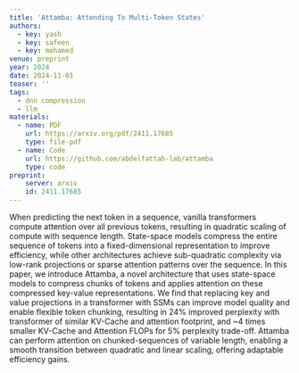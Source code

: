 ```yaml
---
title: 'Attamba: Attending To Multi-Token States'
authors:  
  - key: yash
  - key: safeen
  - key: mohamed
venue: preprint
year: 2024
date: 2024-11-01
teaser: ''
tags:
  - dnn compression
  - llm
materials:
  - name: PDF
    url: https://arxiv.org/pdf/2411.17685
    type: file-pdf
  - name: Code
    url: https://github.com/abdelfattah-lab/attamba
    type: code
preprint:
    server: arxiv
    id: 2411.17685
---
```

When predicting the next token in a sequence, vanilla transformers compute attention over all previous tokens, resulting in quadratic scaling of compute with sequence length. State-space models compress the entire sequence of tokens into a fixed-dimensional representation to improve efficiency, while other architectures achieve sub-quadratic complexity via low-rank projections or sparse attention patterns over the sequence. In this paper, we introduce Attamba, a novel architecture that uses state-space models to compress chunks of tokens and applies attention on these compressed key-value representations. We find that replacing key and value projections in a transformer with SSMs can improve model quality and enable flexible token chunking, resulting in 24% improved perplexity with transformer of similar KV-Cache and attention footprint, and ~4 times smaller KV-Cache and Attention FLOPs for 5% perplexity trade-off. Attamba can perform attention on chunked-sequences of variable length, enabling a smooth transition between quadratic and linear scaling, offering adaptable efficiency gains.
